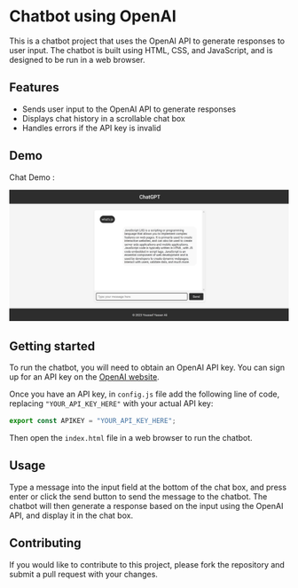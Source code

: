 
# Chatbot using OpenAI

This is a chatbot project that uses the OpenAI API to generate responses to user input. The chatbot is built using HTML, CSS, and JavaScript, and is designed to be run in a web browser.

## Features

- Sends user input to the OpenAI API to generate responses
- Displays chat history in a scrollable chat box
- Handles errors if the API key is invalid

## Demo

Chat Demo :

<img src="https://github.com/youssef-yasser-ali/chat-bot/blob/master/demo/demo.png?raw=true" />


## Getting started

To run the chatbot, you will need to obtain an OpenAI API key. You can sign up for an API key on the [OpenAI website](https://openai.com/).

Once you have an API key, in `config.js` file  add the following line of code, replacing `"YOUR_API_KEY_HERE"` with your actual API key:

```js
export const APIKEY = "YOUR_API_KEY_HERE";
```

Then open the `index.html` file in a web browser to run the chatbot.

## Usage

Type a message into the input field at the bottom of the chat box, and press enter or click the send button to send the message to the chatbot. The chatbot will then generate a response based on the input using the OpenAI API, and display it in the chat box.

## Contributing

If you would like to contribute to this project, please fork the repository and submit a pull request with your changes.
